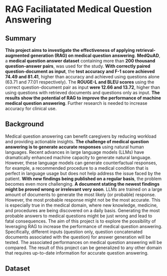 # RAG Faciliatated Medical Question Answering

## Summary

**This project aims to investigate the effectiveness of applying retrieval-augmented generation (RAG) on medical question answering**. **MedQuAD**, a **medical question answer dataset** containing more than **200 thousand question-answer pairs**, was used for the study. **With correctly paired question-document as input**, the **test accuracy and F-1 score achieved 74.49 and 81.41**, higher than accuracy and achieved using questions alone (63.71 and 77.01 respectively).  The **ROUGE-L and BLEU scores** using the correct question-document pair as input **were 12.66 and 13.72**, higher than using questions with retrieved documents and questions only as input. **The results show the potential of RAG to improve the performance of machine medical question answering**. Further research is needed to increase accuracy for clinical use.

## Background

Medical question answering can benefit caregivers by reducing workload and providing actionable insights. **The challenge of medical question answering is to generate accurate responses** using natural human languages. Recent advances in large language models (LLMs) have dramatically enhanced machine capacity to generate natural language. However, these language models can generate counterfactual responses, for example, a recommended procedure to a medical condition that is perfect in language usage but does not help address the issue faced by the patient. **With new findings being published on a regular basis**, the problem becomes even more challenging. **A document stating the newest findings might be proved wrong or irrelevant very soon**. LLMs are trained on a large amount of documents to generate the most likely (or probable) response. However, the most probable response might not be the most accurate. This is especially true in the medical domain, where new knowledge, medicine, and procedures are being discovered on a daily basis. Generating the most probable  answers to medical questions might be just wrong and lead to fatal consequences.
	The aim of this project is to explore the possibility of leveraging RAG to increase the performance of medical question answering. Specifically, different inputs (question only, question concatenated documents associated with the question) for answer generation will be tested. The associated performances on medical question answering will be compared. The result of this project can be generalized to any other domain that requires up-to-date information for accurate question answering.

 ## Dataset
